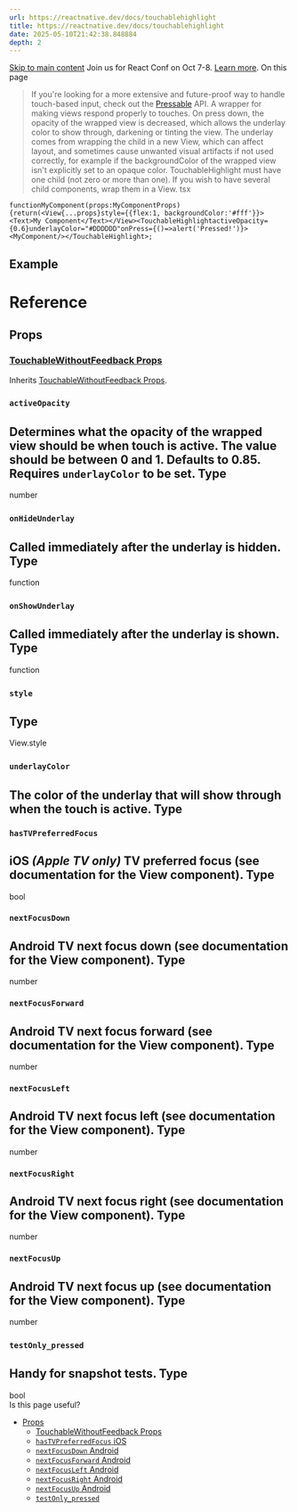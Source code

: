 ```yaml
---
url: https://reactnative.dev/docs/touchablehighlight
title: https://reactnative.dev/docs/touchablehighlight
date: 2025-05-10T21:42:38.848884
depth: 2
---
```


[Skip to main content](https://reactnative.dev/docs/touchablehighlight#__docusaurus_skipToContent_fallback)
Join us for React Conf on Oct 7-8. [Learn more](https://conf.react.dev).
On this page
> If you're looking for a more extensive and future-proof way to handle touch-based input, check out the [Pressable](https://reactnative.dev/docs/pressable) API.
A wrapper for making views respond properly to touches. On press down, the opacity of the wrapped view is decreased, which allows the underlay color to show through, darkening or tinting the view.
The underlay comes from wrapping the child in a new View, which can affect layout, and sometimes cause unwanted visual artifacts if not used correctly, for example if the backgroundColor of the wrapped view isn't explicitly set to an opaque color.
TouchableHighlight must have one child (not zero or more than one). If you wish to have several child components, wrap them in a View.
tsx
```
functionMyComponent(props:MyComponentProps){return(<View{...props}style={{flex:1, backgroundColor:'#fff'}}><Text>My Component</Text></View><TouchableHighlightactiveOpacity={0.6}underlayColor="#DDDDDD"onPress={()=>alert('Pressed!')}><MyComponent/></TouchableHighlight>;
```

## Example[​](https://reactnative.dev/docs/touchablehighlight#example "Direct link to Example")
# Reference
## Props[​](https://reactnative.dev/docs/touchablehighlight#props "Direct link to Props")
### [TouchableWithoutFeedback Props](https://reactnative.dev/docs/touchablewithoutfeedback#props)[​](https://reactnative.dev/docs/touchablehighlight#touchablewithoutfeedback-props "Direct link to touchablewithoutfeedback-props")
Inherits [TouchableWithoutFeedback Props](https://reactnative.dev/docs/touchablewithoutfeedback#props).
### `activeOpacity`[​](https://reactnative.dev/docs/touchablehighlight#activeopacity "Direct link to activeopacity")
Determines what the opacity of the wrapped view should be when touch is active. The value should be between 0 and 1. Defaults to 0.85. Requires `underlayColor` to be set.
Type  
---  
number  
### `onHideUnderlay`[​](https://reactnative.dev/docs/touchablehighlight#onhideunderlay "Direct link to onhideunderlay")
Called immediately after the underlay is hidden.
Type  
---  
function  
### `onShowUnderlay`[​](https://reactnative.dev/docs/touchablehighlight#onshowunderlay "Direct link to onshowunderlay")
Called immediately after the underlay is shown.
Type  
---  
function  
### `style`[​](https://reactnative.dev/docs/touchablehighlight#style "Direct link to style")
Type  
---  
View.style  
### `underlayColor`[​](https://reactnative.dev/docs/touchablehighlight#underlaycolor "Direct link to underlaycolor")
The color of the underlay that will show through when the touch is active.
Type  
---  
### `hasTVPreferredFocus`
iOS
[​](https://reactnative.dev/docs/touchablehighlight#hastvpreferredfocus-ios "Direct link to hastvpreferredfocus-ios")
_(Apple TV only)_ TV preferred focus (see documentation for the View component).
Type  
---  
bool  
### `nextFocusDown`
Android
[​](https://reactnative.dev/docs/touchablehighlight#nextfocusdown-android "Direct link to nextfocusdown-android")
TV next focus down (see documentation for the View component).
Type  
---  
number  
### `nextFocusForward`
Android
[​](https://reactnative.dev/docs/touchablehighlight#nextfocusforward-android "Direct link to nextfocusforward-android")
TV next focus forward (see documentation for the View component).
Type  
---  
number  
### `nextFocusLeft`
Android
[​](https://reactnative.dev/docs/touchablehighlight#nextfocusleft-android "Direct link to nextfocusleft-android")
TV next focus left (see documentation for the View component).
Type  
---  
number  
### `nextFocusRight`
Android
[​](https://reactnative.dev/docs/touchablehighlight#nextfocusright-android "Direct link to nextfocusright-android")
TV next focus right (see documentation for the View component).
Type  
---  
number  
### `nextFocusUp`
Android
[​](https://reactnative.dev/docs/touchablehighlight#nextfocusup-android "Direct link to nextfocusup-android")
TV next focus up (see documentation for the View component).
Type  
---  
number  
### `testOnly_pressed`[​](https://reactnative.dev/docs/touchablehighlight#testonly_pressed "Direct link to testonly_pressed")
Handy for snapshot tests.
Type  
---  
bool  
Is this page useful?
  * [Props](https://reactnative.dev/docs/touchablehighlight#props)
    * [TouchableWithoutFeedback Props](https://reactnative.dev/docs/touchablehighlight#touchablewithoutfeedback-props)
    * [`hasTVPreferredFocus` iOS](https://reactnative.dev/docs/touchablehighlight#hastvpreferredfocus-ios)
    * [`nextFocusDown` Android](https://reactnative.dev/docs/touchablehighlight#nextfocusdown-android)
    * [`nextFocusForward` Android](https://reactnative.dev/docs/touchablehighlight#nextfocusforward-android)
    * [`nextFocusLeft` Android](https://reactnative.dev/docs/touchablehighlight#nextfocusleft-android)
    * [`nextFocusRight` Android](https://reactnative.dev/docs/touchablehighlight#nextfocusright-android)
    * [`nextFocusUp` Android](https://reactnative.dev/docs/touchablehighlight#nextfocusup-android)
    * [`testOnly_pressed`](https://reactnative.dev/docs/touchablehighlight#testonly_pressed)



